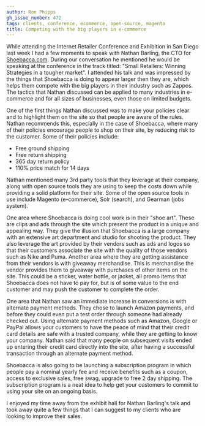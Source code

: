 ```yaml
---
author: Ron Phipps
gh_issue_number: 472
tags: clients, conference, ecommerce, open-source, magento
title: Competing with the big players in e-commerce
---
```


While attending the Internet Retailer Conference and Exhibition in San Diego last week I had a few moments to speak with Nathan Barling, the CTO for [Shoebacca.com](http://shoebacca.com/). During our conversation he mentioned he would be speaking at the conference in the track titled: "Small Retailers: Winning Strategies in a tougher market". I attended his talk and was impressed by the things that Shoebacca is doing to appear larger then they are, which helps them compete with the big players in their industry such as Zappos. The tactics that Nathan discussed can be applied to many industries in e-commerce and for all sizes of businesses, even those on limited budgets.

One of the first things Nathan discussed was to make your policies clear and to highlight them on the site so that people are aware of the rules. Nathan recommends this, especially in the case of Shoebacca, where many of their policies encourage people to shop on their site, by reducing risk to the customer. Some of their policies include:

- Free ground shipping
- Free return shipping
- 365 day return policy
- 110% price match for 14 days

Nathan mentioned many 3rd party tools that they leverage at their company, along with open source tools they are using to keep the costs down while providing a solid platform for their site. Some of the open source tools in use include Magento (e-commerce), Solr (search), and Gearman (jobs system).

One area where Shoebacca is doing cool work is in their "shoe art". These are clips and ads through the site which present the product in a unique and appealing way. They give the illusion that Shoebacca is a large company with an extensive art department and studio for shooting the product. They also leverage the art provided by their vendors such as ads and logos so that their customers associate the site with the quality of those vendors such as Nike and Puma. Another area where they are getting assistance from their vendors is with giveaway merchandise. This is merchandise the vendor provides them to giveaway with purchases of other items on the site. This could be a sticker, water bottle, or jacket, all promo items that Shoebacca does not have to pay for, but is of some value to the end customer and may push the customer to complete the order.

One area that Nathan saw an immediate increase in conversions is with alternate payment methods. They chose to launch Amazon payments, and before they could even put a test order through someone had already checked out. Using alternate payment methods such as Amazon, Google or PayPal allows your customers to have the peace of mind that their credit card details are safe with a trusted company, while they are getting to know your company. Nathan said that many people on subsequent visits ended up entering their credit card directly into the site, after having a successful transaction through an alternate payment method.

Shoebacca is also going to be launching a subscription program in which people pay a nominal yearly fee and receive benefits such as a coupon, access to exclusive sales, free swag, upgrade to free 2 day shipping. The subscription program is a neat idea to help get your customers to commit to using your site on an ongoing basis.

I enjoyed my time away from the exhibit hall for Nathan Barling's talk and took away quite a few things that I can suggest to my clients who are looking to improve their sales.
